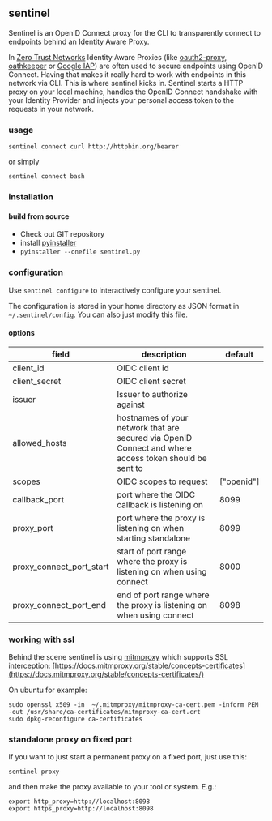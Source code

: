 ## sentinel
Sentinel is an OpenID Connect proxy for the CLI to transparently connect to endpoints behind an Identity Aware Proxy.

In [Zero Trust Networks](https://en.wikipedia.org/wiki/Zero_trust_security_model) Identity Aware Proxies (like [oauth2-proxy](https://oauth2-proxy.github.io/oauth2-proxy/), [oathkeeper](https://github.com/ory/oathkeeper)  or [Google IAP](https://cloud.google.com/iap)) are often used to secure endpoints using OpenID Connect.
Having that makes it really hard to work with endpoints in this network via CLI.
This is where sentinel kicks in. Sentinel starts a HTTP proxy on your local machine, handles the OpenID Connect handshake with your Identity Provider and injects your personal access token to the requests in your network.

### usage
```shell script
sentinel connect curl http://httpbin.org/bearer
```

or simply

```shell script
sentinel connect bash
```

### installation

#### build from source
- Check out GIT repository
- install [pyinstaller](https://www.pyinstaller.org/)
- `pyinstaller --onefile sentinel.py`

### configuration
Use `sentinel configure` to interactively configure your sentinel.

The configuration is stored in your home directory as JSON format in `~/.sentinel/config`.
You can also just modify this file.

#### options
field | description | default
--- | --- | ---
client_id | OIDC client id  | 
client_secret | OIDC client secret  | 
issuer | Issuer to authorize against  | 
allowed_hosts | hostnames of your network that are secured via OpenID Connect and where access token should be sent to | 
scopes | OIDC scopes to request  | ["openid"]
callback_port | port where the OIDC callback is listening on | 8099
proxy_port | port where the proxy is listening on when starting standalone | 8099
proxy_connect_port_start | start of port range where the proxy is listening on when using connect | 8000
proxy_connect_port_end | end of port range where the proxy is listening on when using connect | 8098

### working with ssl
Behind the scene sentinel is using [mitmproxy](https://docs.mitmproxy.org/stable/concepts-certificates/) which supports SSL interception:
[https://docs.mitmproxy.org/stable/concepts-certificates](https://docs.mitmproxy.org/stable/concepts-certificates/)

On ubuntu for example:
```shell script
sudo openssl x509 -in  ~/.mitmproxy/mitmproxy-ca-cert.pem -inform PEM -out /usr/share/ca-certificates/mitmproxy-ca-cert.crt
sudo dpkg-reconfigure ca-certificates
```

### standalone proxy on fixed port
If you want to just start a permanent proxy on a fixed port, just use this:
```shell script
sentinel proxy
```

and then make the proxy available to your tool or system. E.g.:
```shell script
export http_proxy=http://localhost:8098
export https_proxy=http://localhost:8098
``` 